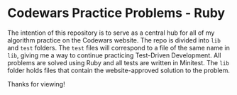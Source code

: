 # Codewars Practice Problems - Ruby

The intention of this repository is to serve as a central hub for all of my algorithm practice on the Codewars website.  The repo is divided into `lib` and `test` folders.  The `test` files will correspond to a file of the same name in `lib`, giving me a way to continue practicing Test-Driven Development.  All problems are solved using Ruby and all tests are written in Minitest.  The `lib` folder holds files that contain the website-approved solution to the problem.

Thanks for viewing!
